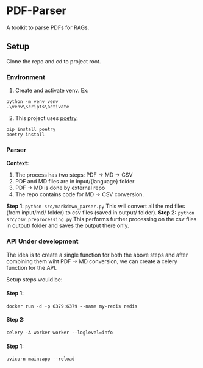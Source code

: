 # PDF-Parser
A toolkit to parse PDFs for RAGs.


## Setup
Clone the repo and cd to project root.

### Environment
1. Create and activate venv. Ex:
```
python -m venv venv
.\venv\Scripts\activate
```
2. This project uses [poetry](https://python-poetry.org/docs/basic-usage/).
```
pip install poetry
poetry install
```

### Parser
**Context:** 
1. The process has two steps: PDF -> MD -> CSV
2. PDF and MD files are in input/{language} folder
3. PDF -> MD is done by external repo
4. The repo contains code for MD -> CSV conversion.

**Step 1:** `python src/markdown_parser.py`
This will convert all the md files (from input/md/ folder) to csv files (saved in output/ folder).
**Step 2:** `python src/csv_preprocessing.py`
This performs further processing on the csv files in output/ folder and saves the output there only.



### API Under development
The idea is to create a single function for both the above steps and after combining them wiht PDF -> MD conversion, we can create a celery function for the API.

Setup steps would be:
#### Step 1:
`docker run -d -p 6379:6379 --name my-redis redis`

#### Step 2:
`celery -A worker worker --loglevel=info`

#### Step 1:
`uvicorn main:app --reload`